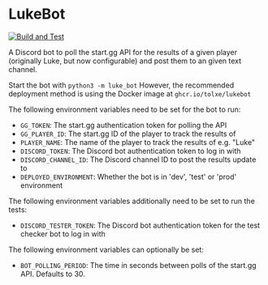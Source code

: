 # LukeBot

[![Build and Test](https://github.com/tolxe/LukeBot/actions/workflows/build-and-test.yml/badge.svg)](https://github.com/tolxe/LukeBot/actions/workflows/build-and-test.yml)

A Discord bot to poll the start.gg API for the results of a given player (originally Luke, but now configurable)
and post them to an given text channel.

Start the bot with `python3 -m luke_bot`
However, the recommended deployment method is using the Docker image at `ghcr.io/tolxe/lukebot`

The following environment variables need to be set for the bot to run:

- `GG_TOKEN`: The start.gg authentication token for polling the API
- `GG_PLAYER_ID`: The start.gg ID of the player to track the results of
- `PLAYER_NAME`: The name of the player to track the results of e.g. "Luke"
- `DISCORD_TOKEN`: The Discord bot authentication token to log in with
- `DISCORD_CHANNEL_ID`: The Discord channel ID to post the results update to
- `DEPLOYED_ENVIRONMENT`: Whether the bot is in 'dev', 'test' or 'prod' environment

The following environment variables additionally need to be set to run the tests:

- `DISCORD_TESTER_TOKEN`: The Discord bot authentication token for the test checker bot to log in with

The following environment variables can optionally be set:

- `BOT_POLLING_PERIOD`: The time in seconds between polls of the start.gg API. Defaults to 30.